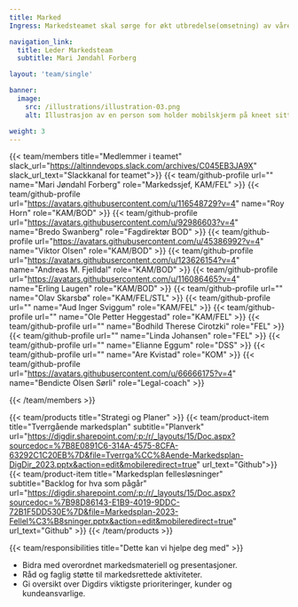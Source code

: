 ```yaml
---
title: Marked
Ingress: Markedsteamet skal sørge for økt utbredelse(omsetning) av våre produktportefølje(fellesløsninger). Dette i henhold til en markedsplan som er gjeldende til enhver tid. Alt som kan tilbys et marked enten for oppmerksomhet, eie, bruk eller forbruk, og som kan tilfredsstille et ønske eller et behov, er innenfor teamets interesse. Målet er at omsetningen av våre produkter skal opp, og at vi får flere kunder til vår produktportefølje(fellesløsninger).

navigation_link:
  title: Leder Markedsteam
  subtitle: Mari Jøndahl Forberg

layout: 'team/single'

banner:
  image:
    src: /illustrations/illustration-03.png
    alt: Illustrasjon av en person som holder mobilskjerm på kneet sitt

weight: 3
---
```


{{< team/members title="Medlemmer i teamet" slack_url="https://altinndevops.slack.com/archives/C045EB3JA9X" slack_url_text="Slackkanal for teamet">}}
{{< team/github-profile url="" name="Mari Jøndahl Forberg" role="Markedssjef, KAM/FEL" >}}
{{< team/github-profile url="https://avatars.githubusercontent.com/u/116548729?v=4" name="Roy Horn" role="KAM/BOD" >}}
{{< team/github-profile url="https://avatars.githubusercontent.com/u/92986603?v=4" name="Bredo Swanberg" role="Fagdirektør BOD" >}}
{{< team/github-profile url="https://avatars.githubusercontent.com/u/45386992?v=4" name="Viktor Olsen" role="KAM/BOD" >}}
{{< team/github-profile url="https://avatars.githubusercontent.com/u/123626154?v=4" name="Andreas M. Fjelldal" role="KAM/BOD" >}}
{{< team/github-profile url="https://avatars.githubusercontent.com/u/116086465?v=4" name="Erling Laugen" role="KAM/BOD" >}}
{{< team/github-profile url="" name="Olav Skarsbø" role="KAM/FEL/STL" >}}
{{< team/github-profile url="" name="Aud Inger Sviggum" role="KAM/FEL" >}}
{{< team/github-profile url="" name="Ole Petter Heggestad" role="KAM/FEL" >}}
{{< team/github-profile url="" name="Bodhild Therese Cirotzki" role="FEL" >}}
{{< team/github-profile url="" name="Linda Johansen" role="FEL" >}}
{{< team/github-profile url="" name="Elianne Eggum" role="DSS" >}}
{{< team/github-profile url="" name="Are Kvistad" role="KOM" >}}
{{< team/github-profile url="https://avatars.githubusercontent.com/u/66666175?v=4" name="Bendicte Olsen Sørli" role="Legal-coach" >}}

{{< /team/members >}}

{{< team/products title="Strategi og Planer" >}}
{{< team/product-item title="Tverrgående markedsplan" subtitle="Planverk" url="https://digdir.sharepoint.com/:p:/r/_layouts/15/Doc.aspx?sourcedoc=%7B8E0891C6-314A-4575-8CFA-63292C1C20EB%7D&file=Tverrga%CC%8Aende-Markedsplan-DigDir_2023.pptx&action=edit&mobileredirect=true" url_text="Github">}}
{{< team/product-item title="Markedsplan fellesløsninger" subtitle="Backlog for hva som pågår" url="https://digdir.sharepoint.com/:p:/r/_layouts/15/Doc.aspx?sourcedoc=%7B98D86143-E1B9-4019-9DDC-72B1F5DD530E%7D&file=Markedsplan-2023-Fellel%C3%B8sninger.pptx&action=edit&mobileredirect=true" url_text="Github" >}}
{{< /team/products >}}

{{< team/responsibilities title="Dette kan vi hjelpe deg med" >}}

- Bidra med overordnet markedsmateriell og presentasjoner.
- Råd og faglig støtte til markedsrettede aktiviteter.
- Gi oversikt over Digdirs viktigste prioriteringer, kunder og kundeansvarlige.
